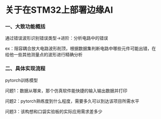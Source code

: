 # 关于在STM32上部署边缘AI

### 一、大致功能概括

通过错误波形识别错误类型->进阶：分析电路中的错误

ex：阻容耦合放大电路波形削顶，根据数据集判断电路中哪些元件可能出错，在给他一些其他测量点的波形进行精确分析

### 二、具体实现流程

pytorch训练模型

问题1：数据从哪来，那个仿真软件能快捷的输入输出数据并打印

问题2：pytorch熟练度到什么程度，需要多久可以到达该项目所需水平

问题3：该构想和口袋实验板的实际应用需求差多少


